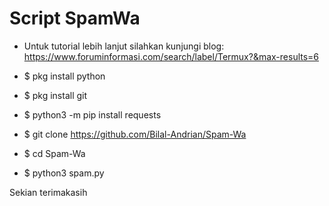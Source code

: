 # Script SpamWa

- Untuk tutorial lebih lanjut silahkan kunjungi blog: https://www.foruminformasi.com/search/label/Termux?&max-results=6

- $ pkg install python
- $ pkg install git
- $ python3 -m pip install requests
- $ git clone https://github.com/Bilal-Andrian/Spam-Wa
- $ cd Spam-Wa
- $ python3 spam.py

Sekian terimakasih

